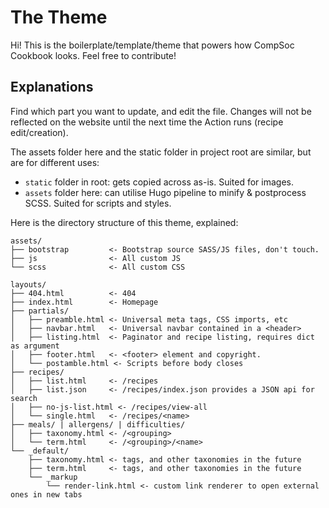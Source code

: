 # The Theme

Hi! This is the boilerplate/template/theme that powers how CompSoc Cookbook looks.
Feel free to contribute!

## Explanations

Find which part you want to update, and edit the file. Changes will not be
reflected on the website until the next time the Action runs (recipe edit/creation).

The assets folder here and the static folder in project root are similar, but are
for different uses:

- `static` folder in root: gets copied across as-is. Suited for images.
- `assets` folder here: can utilise Hugo pipeline to minify & postprocess SCSS. Suited for scripts and styles.

Here is the directory structure of this theme, explained:

```
assets/
├── bootstrap         <- Bootstrap source SASS/JS files, don't touch.
├── js                <- All custom JS
└── scss              <- All custom CSS

layouts/
├── 404.html          <- 404
├── index.html        <- Homepage
├── partials/
│   ├── preamble.html <- Universal meta tags, CSS imports, etc
│   ├── navbar.html   <- Universal navbar contained in a <header>
│   ├── listing.html  <- Paginator and recipe listing, requires dict as argument
│   ├── footer.html   <- <footer> element and copyright.
│   └── postamble.html <- Scripts before body closes
├── recipes/
│   ├── list.html     <- /recipes
│   ├── list.json     <- /recipes/index.json provides a JSON api for search
│   ├── no-js-list.html <- /recipes/view-all
│   └── single.html   <- /recipes/<name>
├── meals/ | allergens/ | difficulties/
│   ├── taxonomy.html <- /<grouping>
│   └── term.html     <- /<grouping>/<name>
└── _default/
    ├── taxonomy.html <- tags, and other taxonomies in the future
    ├── term.html     <- tags, and other taxonomies in the future
    └── _markup
        └── render-link.html <- custom link renderer to open external ones in new tabs
```
